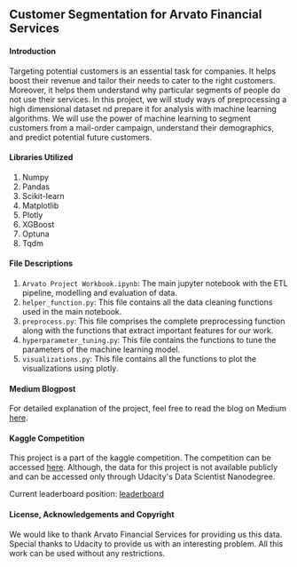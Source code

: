 ## Customer Segmentation for Arvato Financial Services

#### Introduction
Targeting potential customers is an essential task for companies. 
It helps boost their revenue and tailor their needs to cater to the
right customers. Moreover, it helps them understand why particular
segments of people do not use their services. In this project, 
we will study ways of preprocessing a high dimensional dataset
nd prepare it for analysis with machine learning algorithms.
We will use the power of machine learning to segment customers
from a mail-order campaign, understand their demographics,
and predict potential future customers.

#### Libraries Utilized
1. Numpy
2. Pandas
3. Scikit-learn
4. Matplotlib
5. Plotly
6. XGBoost
7. Optuna
8. Tqdm


#### File Descriptions

1. ```Arvato Project Workbook.ipynb```: The main jupyter notebook with
the ETL pipeline, modelling and evaluation of data.
2. ```helper_function.py```: This file contains all the data cleaning
functions used in the main notebook.
3. ```preprocess.py```: This file comprises the complete preprocessing
function along with the functions that extract important features for our
work.
4. ```hyperparameter_tuning.py```: This file contains the functions to 
tune the parameters of the machine learning model.
5. ```visualizations.py```: This file contains all the functions to 
plot the visualizations using plotly.

#### Medium Blogpost

For detailed explanation of the project, feel free to read the blog
on Medium [here](https://rachneetsachdeva.medium.com/all-you-need-to-know-about-handling-high-dimensional-data-7197b701244d).


#### Kaggle Competition
This project is a part of the kaggle competition. The competition can be 
accessed [here](https://www.kaggle.com/c/udacity-arvato-identify-customers/overview).
Although, the data for this project is not available publicly
and can be accessed only through Udacity's Data Scientist Nanodegree.

Current leaderboard position: [leaderboard](https://www.kaggle.com/c/udacity-arvato-identify-customers/leaderboard)


#### License, Acknowledgements and Copyright
We would like to thank Arvato Financial Services for providing us this 
data. Special thanks to Udacity to provide us with an interesting problem.
All this work can be used without any restrictions.


